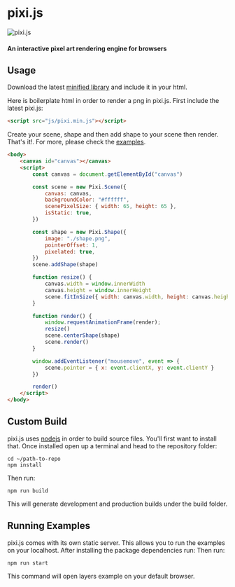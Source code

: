 # pixi.js
![pixi.js](https://github.com/thedudesnft/pixi.js/blob/main/assets/pixi.gif?raw=true)
#### An interactive pixel art rendering engine for browsers

## Usage
Download the latest [minified library](https://github.com/thedudesnft/pixi.js/blob/main/build/pixi.min.js) and include it in your html.

Here is boilerplate html in order to render a png in pixi.js. First include the latest pixi.js:
```html
<script src="js/pixi.min.js"></script>
```

Create your scene, shape and then add shape to your scene then render. That's it!. For more, please check the [examples](https://github.com/thedudesnft/pixi.js/tree/main/examples).
```html
<body>
    <canvas id="canvas"></canvas>
    <script>
        const canvas = document.getElementById("canvas")

        const scene = new Pixi.Scene({
            canvas: canvas,
            backgroundColor: "#ffffff",
            scenePixelSize: { width: 65, height: 65 },
            isStatic: true,
        })

        const shape = new Pixi.Shape({
            image: "./shape.png",
            pointerOffset: 1,
            pixelated: true,
        })
        scene.addShape(shape)

        function resize() {
            canvas.width = window.innerWidth
            canvas.height = window.innerHeight
            scene.fitInSize({ width: canvas.width, height: canvas.height })
        }

        function render() {
            window.requestAnimationFrame(render);
            resize()
            scene.centerShape(shape)
            scene.render()
        }

        window.addEventListener("mousemove", event => {
            scene.pointer = { x: event.clientX, y: event.clientY }
        })

        render()
    </script>
</body>
```

## Custom Build
pixi.js uses [nodejs](http://nodejs.org/) in order to build source files. You'll first want to install that. Once installed open up a terminal and head to the repository folder:

```
cd ~/path-to-repo
npm install
```

Then run:
```
npm run build
```

This will generate development and production builds under the build folder.

## Running Examples
pixi.js comes with its own static server. This allows you to run the examples on your localhost. After installing the package dependencies run:
Then run:

```
npm run start
```

This command will open layers example on your default browser.